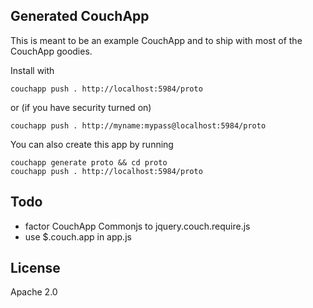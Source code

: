 ## Generated CouchApp

This is meant to be an example CouchApp and to ship with most of the CouchApp goodies.

Install with 

    couchapp push . http://localhost:5984/proto

or (if you have security turned on)

    couchapp push . http://myname:mypass@localhost:5984/proto
  
You can also create this app by running

    couchapp generate proto && cd proto
    couchapp push . http://localhost:5984/proto

## Todo

* factor CouchApp Commonjs to jquery.couch.require.js
* use $.couch.app in app.js

## License

Apache 2.0
